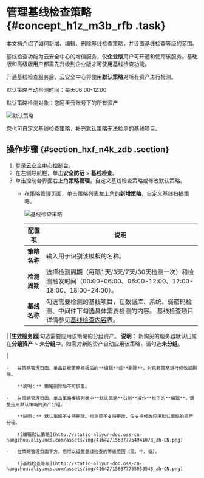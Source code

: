 # 管理基线检查策略 {#concept_h1z_m3b_rfb .task}

本文档介绍了如何新增、编辑、删除基线检查策略，并设置基线检查等级的范围。

基线检查功能为云安全中心的增值服务，仅**企业版**用户可开通和使用该服务。基础版和高级版用户都需先升级到企业版才可使用基线检查功能。

开通基线检查服务后，云安全中心将使用**默认策略**对所有资产进行检测。

默认策略自动检测时间：每天06:00-12:00

默认策略检测对象：您阿里云账号下的所有资产

![默认策略](http://static-aliyun-doc.oss-cn-hangzhou.aliyuncs.com/assets/img/41642/156877754541077_zh-CN.png)

您也可自定义基线检查策略，补充默认策略无法检测的基线项目。

## 操作步骤 {#section_hxf_n4k_zdb .section}

1.  登录[云安全中心控制台](https://yundun.console.aliyun.com/?p=sas)。
2.  在左侧导航栏，单击**安全防范** \> **基线检查**。
3.  单击控制台界面右上角**策略管理**，自定义基线检查策略或修改默认策略。 
    -   在策略管理页面，单击策略列表左上角的**新增策略**，自定义基线扫描策略。

        ![基线检查策略](http://static-aliyun-doc.oss-cn-hangzhou.aliyuncs.com/assets/img/41642/156877754841084_zh-CN.png)

        |配置项|说明|
        |---|--|
        |**策略名称**|输入用于识别该模板的名称。|
        |**检测周期**|选择检测周期（每隔1天/3天/7天/30天检测一次）和检测触发时间（00:00-06:00、06:00-12:00、12:00-18:00、18:00-24:00）。|
        |**基线名称**|勾选需要检测的基线项目，在数据库、系统、弱密码检测、中间件下勾选具体需要检测的内容。 基线检查项目详情参见[基线检查内容](intl.zh-CN/安全防范/基线检查/基线检查概述.md#table_b2l_53l_dhb)表。

 |
        |**生效服务器**|勾选需要应用该策略的分组资产。 **说明：** 新购买的服务器默认归属在**分组资产** \> **未分组**中，如需对新购资产自动应用该策略，请勾选**未分组**。

 |

    -   在策略管理页面，单击目标策略模板后的**编辑**或**删除**，对已有策略进行修改或删除。

        **说明：** 策略删除后不可恢复。

    -   在策略管理页面，单击策略模板列表中**默认策略**右侧**操作**栏下的**编辑**，调整应用默认策略的资产分组。

        **说明：** 默认策略不支持删除、检测项不支持更改，仅支持修改应用默认策略的资产分组。

        ![编辑默认策略](http://static-aliyun-doc.oss-cn-hangzhou.aliyuncs.com/assets/img/41642/156877754941078_zh-CN.png)

    -   在策略管理页面下方，您可以设置基线检查的等级范围（高、中、低）。

        ![基线检查等级](http://static-aliyun-doc.oss-cn-hangzhou.aliyuncs.com/assets/img/41642/156877755058548_zh-CN.png)


